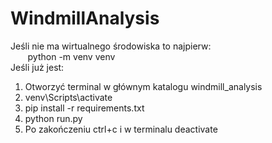 # WindmillAnalysis
Jeśli nie ma wirtualnego środowiska to najpierw:<br />
&nbsp;&nbsp;&nbsp;&nbsp;&nbsp;&nbsp;&nbsp;python -m venv venv<br />
Jeśli już jest:<br />
1. Otworzyć terminal w głównym katalogu windmill_analysis<br />
2. venv\Scripts\activate<br />
3. pip install -r requirements.txt<br />
4. python run.py<br />
5. Po zakończeniu ctrl+c i w terminalu deactivate<br />

